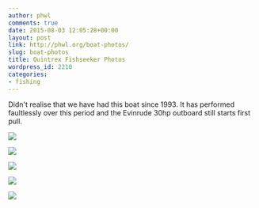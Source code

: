 ```yaml
---
author: phwl
comments: true
date: 2015-08-03 12:05:28+00:00
layout: post
link: http://phwl.org/boat-photos/
slug: boat-photos
title: Quintrex Fishseeker Photos
wordpress_id: 2210
categories:
- fishing
---
```


Didn't realise that we have had this boat since 1993. It has performed faultlessly over this period and the Evinrude 30hp outboard still starts first pull.

![](http://phwl.org/wp-content/uploads/2015/08/R0015861.jpg)
<!-- more -->

![](http://phwl.org/wp-content/uploads/2015/08/R0015857.jpg)

![](http://phwl.org/wp-content/uploads/2015/08/R0015862.jpg)

![](http://phwl.org/wp-content/uploads/2015/08/R0015863.jpg)

![](http://phwl.org/wp-content/uploads/2015/08/R0015869.jpg)
